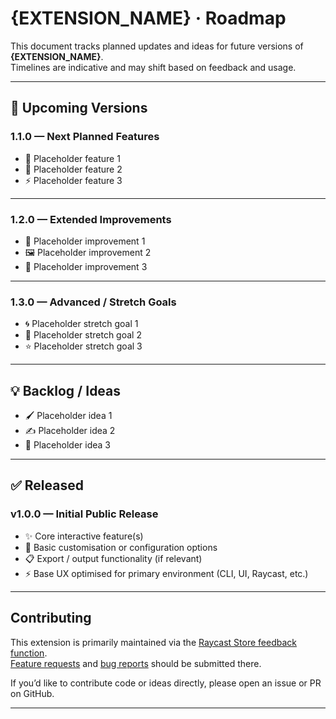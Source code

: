 # {EXTENSION_NAME} · Roadmap

This document tracks planned updates and ideas for future versions of **{EXTENSION_NAME}**.  
Timelines are indicative and may shift based on feedback and usage.

---

## 📌 Upcoming Versions

### 1.1.0 — Next Planned Features
- 🚀 Placeholder feature 1  
- 🎨 Placeholder feature 2  
- ⚡ Placeholder feature 3  

---

### 1.2.0 — Extended Improvements
- 🔧 Placeholder improvement 1  
- 🖼️ Placeholder improvement 2  
- 📂 Placeholder improvement 3  

---

### 1.3.0 — Advanced / Stretch Goals
- 🌀 Placeholder stretch goal 1  
- 🌈 Placeholder stretch goal 2  
- ⭐ Placeholder stretch goal 3  

---

## 💡 Backlog / Ideas
- 🖌️ Placeholder idea 1  
- ✍️ Placeholder idea 2  
- 🔗 Placeholder idea 3  

---

## ✅ Released

### v1.0.0 — Initial Public Release
- ✨ Core interactive feature(s)  
- 🎨 Basic customisation or configuration options  
- 📋 Export / output functionality (if relevant)  
- ⚡ Base UX optimised for primary environment (CLI, UI, Raycast, etc.)  

---

## Contributing
This extension is primarily maintained via the [Raycast Store feedback function]({RAYCAST_FEEDBACK_LINK}).  
[Feature requests]({RAYCAST_FEEDBACK_LINK}) and [bug reports]({RAYCAST_BUG_LINK}) should be submitted there.

If you’d like to contribute code or ideas directly, please open an issue or PR on GitHub.

---
